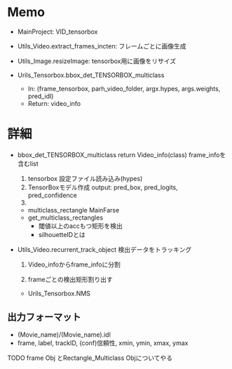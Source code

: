 # Memo
- MainProject: VID_tensorbox

- Utils_Video.extract_frames_incten: フレームごとに画像生成

- Utils_Image.resizeImage: tensorbox用に画像をリサイズ

- Urils_Tensorbox.bbox_det_TENSORBOX_multiclass
  - In: (frame_tensorbox, parh_video_folder, argx.hypes, args.weights, pred_idl)
  - Return: video_info

  
# 詳細
- bbox_det_TENSORBOX_multiclass
  return Video_info(class) frame_infoを含むlist
  1. tensorbox 設定ファイル読み込み(hypes)
  2. TensorBoxモデル作成 output: pred_box, pred_logits, pred_confidence
  3. 
  
  - multiclass_rectangle
      MainFarse
  - get_multiclass_rectangles
    - 閾値以上のaccもつ矩形を検出
    - silhouetteIDとは

- Utils_Video.recurrent_track_object
  検出データをトラッキング
  1. Video_infoからframe_infoに分割

  2. frameごとの検出矩形割り出す
  - Urils_Tensorbox.NMS

## 出力フォーマット
- (Movie_name)/(Movie_name).idl
- frame, label, trackID, (conf)信頼性, xmin, ymin, xmax, ymax


TODO
frame Obj とRectangle_Multiclass Objについてやる
